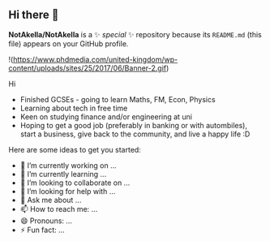 ## Hi there 👋

**NotAkella/NotAkella** is a ✨ _special_ ✨ repository because its `README.md` (this file) appears on your GitHub profile.

!(https://www.phdmedia.com/united-kingdom/wp-content/uploads/sites/25/2017/06/Banner-2.gif)

Hi

* Finished GCSEs - going to learn Maths, FM, Econ, Physics
* Learning about tech in free time
* Keen on studying finance and/or engineering at uni
* Hoping to get a good job (preferably in banking or with autombiles), start a business, give back to the community, and live a happy life :D

Here are some ideas to get you started:

- 🔭 I’m currently working on ...
- 🌱 I’m currently learning ...
- 👯 I’m looking to collaborate on ...
- 🤔 I’m looking for help with ...
- 💬 Ask me about ...
- 📫 How to reach me: ...
- 😄 Pronouns: ...
- ⚡ Fun fact: ...
